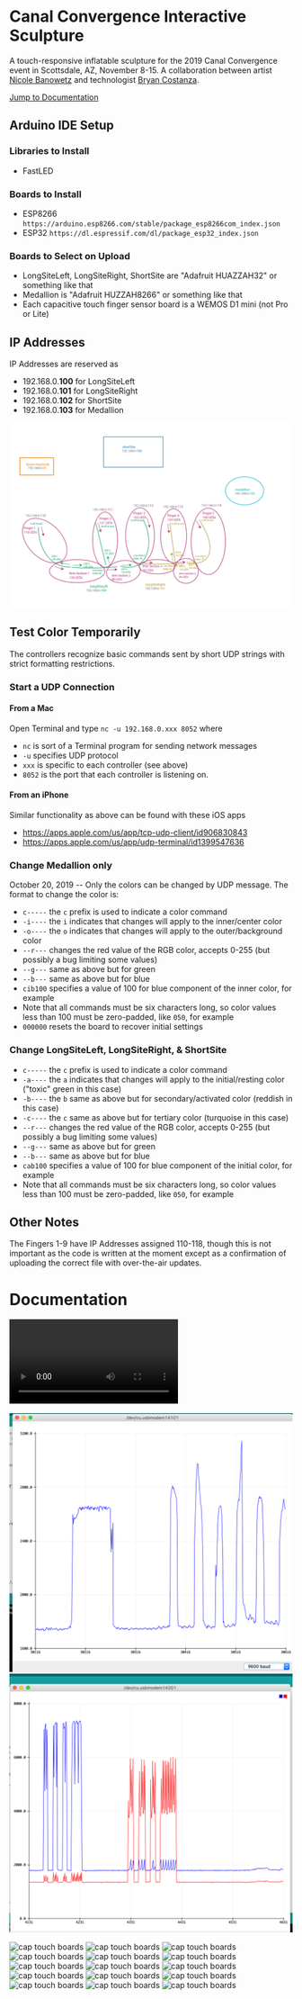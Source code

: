 # Canal Convergence Interactive Sculpture
A touch-responsive inflatable sculpture for the 2019 Canal Convergence event in Scottsdale, AZ, November 8-15. A collaboration between artist [Nicole Banowetz](http://www.nicolebanowetz.com) and technologist [Bryan Costanza](http://somuchscience.com/).

[Jump to Documentation](#documentation)

## Arduino IDE Setup
### Libraries to Install
- FastLED

### Boards to Install
- ESP8266 `https://arduino.esp8266.com/stable/package_esp8266com_index.json`
- ESP32 `https://dl.espressif.com/dl/package_esp32_index.json`

### Boards to Select on Upload
- LongSiteLeft, LongSiteRight, ShortSite are "Adafruit HUAZZAH32" or something like that
- Medallion is "Adafruit HUZZAH8266" or something like that
- Each capacitive touch finger sensor board is a WEMOS D1 mini (not Pro or Lite)

## IP Addresses
IP Addresses are reserved as
- 192.168.0.**100** for LongSiteLeft
- 192.168.0.**101** for LongSiteRight
- 192.168.0.**102** for ShortSite
- 192.168.0.**103** for Medallion

![hardware layout and details](Hardware%20Map.png)

## Test Color Temporarily
The controllers recognize basic commands sent by short UDP strings with strict formatting restrictions. 

### Start a UDP Connection
#### From a Mac
Open Terminal and type `nc -u 192.168.0.xxx 8052` where 
- `nc` is sort of a Terminal program for sending network messages
- `-u` specifies UDP protocol
- `xxx` is specific to each controller (see above)
- `8052` is the port that each controller is listening on. 

#### From an iPhone
Similar functionality as above can be found with these iOS apps
- https://apps.apple.com/us/app/tcp-udp-client/id906830843
- https://apps.apple.com/us/app/udp-terminal/id1399547636

### Change Medallion only
October 20, 2019 -- Only the colors can be changed by UDP message. The format to change the color is:
- `c-----` the `c` prefix is used to indicate a color command
- `-i----` the `i` indicates that changes will apply to the inner/center color
- `-o----` the `o` indicates that changes will apply to the outer/background color
- `--r---` changes the red value of the RGB color, accepts 0-255 (but possibly a bug limiting some values)
- `--g---` same as above but for green
- `--b---` same as above but for blue
- `cib100` specifies a value of 100 for blue component of the inner color, for example
- Note that all commands must be six characters long, so color values less than 100 must be zero-padded, like `050`, for example 
- `000000` resets the board to recover initial settings

### Change LongSiteLeft, LongSiteRight, & ShortSite
- `c-----` the `c` prefix is used to indicate a color command
- `-a----` the `a` indicates that changes will apply to the initial/resting color ("toxic" green in this case)
- `-b----` the `b` same as above but for secondary/activated color (reddish in this case)
- `-c----` the `c` same as above but for tertiary color (turquoise in this case)
- `--r---` changes the red value of the RGB color, accepts 0-255 (but possibly a bug limiting some values)
- `--g---` same as above but for green
- `--b---` same as above but for blue
- `cab100` specifies a value of 100 for blue component of the initial color, for example
- Note that all commands must be six characters long, so color values less than 100 must be zero-padded, like `050`, for example

## Other Notes

The Fingers 1-9 have IP Addresses assigned 110-118, though this is not important as the code is written at the moment except as a confirmation of uploading the correct file with over-the-air updates.

# Documentation

![inflation time lapse](Documentation/inflationtimelapse.mov)

![cap touch working 1](Documentation/cap%20touch%20working%20screenshot%201.png)
![cap touch working 2](/Documentation/cap%20touch%20working%20screenshot%202.png)

![cap touch boards](DocumentationCapTouchBoardsOct19/captouchboards1.jpg)
![cap touch boards](DocumentationCapTouchBoardsOct19/captouchboards2.jpg)
![cap touch boards](DocumentationCapTouchBoardsOct19/captouchboards3.jpg)
![cap touch boards](DocumentationCapTouchBoardsOct19/captouchboards4.jpg)
![cap touch boards](DocumentationCapTouchBoardsOct19/captouchboards5.jpg)
![cap touch boards](DocumentationCapTouchBoardsOct19/captouchboards6.jpg)
![cap touch boards](DocumentationCapTouchBoardsOct19/captouchboards7.jpg)
![cap touch boards](DocumentationCapTouchBoardsOct19/captouchboards8.jpg)
![cap touch boards](DocumentationCapTouchBoardsOct19/captouchboards9.jpg)
![cap touch boards](DocumentationCapTouchBoardsOct19/captouchboards10.jpg)
![cap touch boards](DocumentationCapTouchBoardsOct19/captouchboards11.jpg)
![cap touch boards](DocumentationCapTouchBoardsOct19/captouchboards12.jpg)
![cap touch boards](DocumentationCapTouchBoardsOct19/captouchboards13.jpg)
![cap touch boards](DocumentationCapTouchBoardsOct19/captouchboards14.jpg)
![cap touch boards](DocumentationCapTouchBoardsOct19/captouchboards15.jpg)
